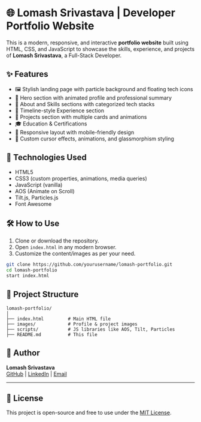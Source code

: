 
# 🌐 Lomash Srivastava | Developer Portfolio Website

This is a modern, responsive, and interactive **portfolio website** built using HTML, CSS, and JavaScript to showcase the skills, experience, and projects of **Lomash Srivastava**, a Full-Stack Developer.

## ✨ Features

- 🖼️ Stylish landing page with particle background and floating tech icons
- 🎯 Hero section with animated profile and professional summary
- 🧠 About and Skills sections with categorized tech stacks
- 💼 Timeline-style Experience section
- 📂 Projects section with multiple cards and animations
- 🎓 Education & Certifications
- 📱 Responsive layout with mobile-friendly design
- 🎨 Custom cursor effects, animations, and glassmorphism styling

## 🚀 Technologies Used

- HTML5
- CSS3 (custom properties, animations, media queries)
- JavaScript (vanilla)
- AOS (Animate on Scroll)
- Tilt.js, Particles.js
- Font Awesome

## 🛠️ How to Use

1. Clone or download the repository.
2. Open `index.html` in any modern browser.
3. Customize the content/images as per your need.

```bash
git clone https://github.com/yourusername/lomash-portfolio.git
cd lomash-portfolio
start index.html
```

## 📁 Project Structure

```
lomash-portfolio/
│
├── index.html         # Main HTML file
├── images/            # Profile & project images
├── scripts/           # JS libraries like AOS, Tilt, Particles
├── README.md          # This file
```

## 🙌 Author

**Lomash Srivastava**  
[GitHub](https://github.com/lomashsrivastava) | [LinkedIn](https://linkedin.com/in/lomashsrivastava) | [Email](mailto:lomashgroups@gmail.com)

---

## 📄 License

This project is open-source and free to use under the [MIT License](LICENSE).
